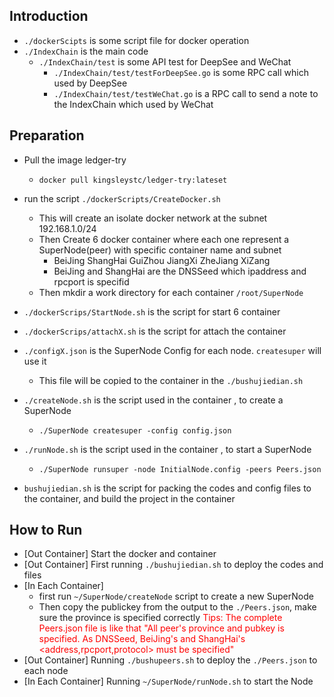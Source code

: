 ## Introduction
* ```./dockerScipts``` is some script file for docker operation
* ```./IndexChain``` is the main code
  + ```./IndexChain/test``` is some API test for DeepSee and WeChat 
     - ```./IndexChain/test/testForDeepSee.go``` is some RPC call which used by DeepSee
     - ```./IndexChain/test/testWeChat.go``` is a RPC call to send a note to the IndexChain which used by WeChat
     
## Preparation
* Pull the image ledger-try
  + ```docker pull kingsleystc/ledger-try:lateset```
* run the script ```./dockerScripts/CreateDocker.sh```
  + This will create an isolate docker network at the subnet 192.168.1.0/24
  + Then Create 6 docker container where each one represent a SuperNode(peer) with specific container name and subnet
     - BeiJing ShangHai GuiZhou JiangXi ZheJiang XiZang
     - BeiJing and ShangHai are the DNSSeed which ipaddress and rpcport is specifid
  + Then mkdir a work directory for each container ```/root/SuperNode```
  
* ```./dockerScrips/StartNode.sh``` is the script for start 6 container
* ```./dockerScrips/attachX.sh``` is the script for attach the container

* ```./configX.json``` is the SuperNode Config for each node. ```createsuper``` will use it
  + This file will be copied to the container in the ```./bushujiedian.sh```

* ```./createNode.sh``` is the script used in the container , to create a SuperNode
  + ```./SuperNode createsuper -config config.json```
  
* ```./runNode.sh``` is the script used in the container , to start a SuperNode
  + ```./SuperNode runsuper -node InitialNode.config -peers Peers.json```

* ```bushujiedian.sh``` is the script for packing the codes and config files to the container, and build the project in the container

## How to Run

* [Out Container] Start the docker and container
* [Out Container] First running ```./bushujiedian.sh``` to deploy the codes and files 
* [In Each Container]
  + first run ```~/SuperNode/createNode``` script to create a new SuperNode
  + Then copy the publickey from the output to the ```./Peers.json```, make sure the province is specified correctly
  <font color="red">Tips: The complete Peers.json file is like that "All peer's province and pubkey is specified. As DNSSeed, BeiJing's and ShangHai's <address,rpcport,protocol> must be specified"</font>
* [Out Container] Running ```./bushupeers.sh``` to deploy the ```./Peers.json``` to each node
* [In Each Container] Running ```~/SuperNode/runNode.sh``` to start the Node
